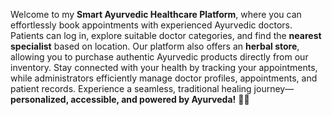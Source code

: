 
Welcome to my **Smart Ayurvedic Healthcare Platform**, where you can effortlessly book appointments with experienced Ayurvedic doctors. Patients can log in, explore suitable doctor categories, and find the **nearest specialist** based on location. Our platform also offers an **herbal store**, allowing you to purchase authentic Ayurvedic products directly from our inventory. Stay connected with your health by tracking your appointments, while administrators efficiently manage doctor profiles, appointments, and patient records. Experience a seamless, traditional healing journey—**personalized, accessible, and powered by Ayurveda!** 🌿💚 




